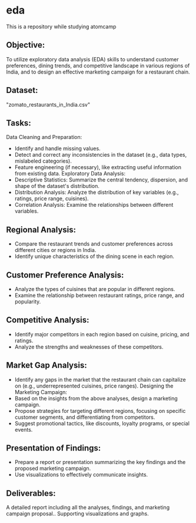 # eda
This is a repository while studying atomcamp
## Objective:
To utilize exploratory data analysis (EDA) skills to understand customer preferences,
dining trends, and competitive landscape in various regions of India, and to design
an effective marketing campaign for a restaurant chain.

## Dataset:
"zomato_restaurants_in_India.csv"

## Tasks:
Data Cleaning and Preparation:
- Identify and handle missing values.
- Detect and correct any inconsistencies in the dataset (e.g., data types,
mislabeled categories).
- Feature engineering (if necessary), like extracting useful information from
existing data.
Exploratory Data Analysis:
- Descriptive Statistics: Summarize the central tendency, dispersion, and shape
of the dataset's distribution.
- Distribution Analysis: Analyze the distribution of key variables (e.g., ratings,
price range, cuisines).
- Correlation Analysis: Examine the relationships between different variables.

## Regional Analysis:
- Compare the restaurant trends and customer preferences across different
cities or regions in India.
- Identify unique characteristics of the dining scene in each region.
## Customer Preference Analysis:
- Analyze the types of cuisines that are popular in different regions.
- Examine the relationship between restaurant ratings, price range, and
popularity.
## Competitive Analysis:
- Identify major competitors in each region based on cuisine, pricing, and
ratings.
- Analyze the strengths and weaknesses of these competitors.
## Market Gap Analysis:
- Identify any gaps in the market that the restaurant chain can capitalize on
(e.g., underrepresented cuisines, price ranges).
Designing the Marketing Campaign:
- Based on the insights from the above analyses, design a marketing
campaign.
- Propose strategies for targeting different regions, focusing on specific
customer segments, and differentiating from competitors.
- Suggest promotional tactics, like discounts, loyalty programs, or special
events.
## Presentation of Findings:
- Prepare a report or presentation summarizing the key findings and the
proposed marketing campaign.
- Use visualizations to effectively communicate insights.

## Deliverables:
A detailed report including all the analyses, findings, and marketing campaign
proposal..
Supporting visualizations and graphs.

